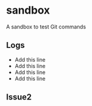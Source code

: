 # sandbox
A sandbox to test Git commands

## Logs
- Add this line
- Add this line
- Add this line
- Add this line

## Issue2
